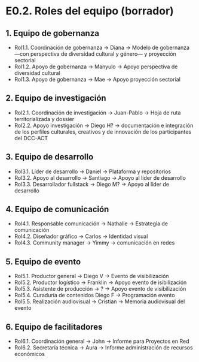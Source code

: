 # E0.2. Roles del equipo (borrador)

## 1. Equipo de gobernanza

* Rol1.1. Coordinación de gobernanza -> Diana -> Modelo de gobernanza —con perspectiva de diversidad cultural y género— y proyección sectorial
* Rol1.2. Apoyo de gobernanza -> Manyulo -> Apoyo perspectiva de diversidad cultural
* Rol1.3. Apoyo de gobernanza -> Mae -> Apoyo proyección sectorial

## 2. Equipo de investigación

* Rol2.1. Coordinación de investigación -> Juan-Pablo -> Hoja de ruta territorializada y dossier
* Rol2.2. Apoyo investigación -> Diego H? -> documentación e integración de los perfiles culturales, creativos y de innovación de los participantes del DCC-ACT

## 3. Equipo de desarrollo

* Rol3.1. Líder de desarrollo -> Daniel -> Plataforma y repositorios
* Rol3.2. Apoyo al desarrollo -> Santiago -> Apoyo al líder de desarrollo
* Rol3.3. Desarrollador fullstack -> Diego M? -> Apoyo al líder de desarrollo

## 4. Equipo de comunicación

* Rol4.1. Responsable comunicación -> Nathalie -> Estrategia de comunicación
* Rol4.2. Diseñador gráfico -> Carlos -> Identidad visual
* Rol4.3. Community manager -> Yimmy -> comunicación en redes

## 5. Equipo de evento

* Rol5.1. Productor general -> Diego V -> Evento de visibilización
* Rol5.2. Productor logístico -> Franklin -> Apoyo evento de isibilización
* Rol5.3. Asistente de producción -> ? -> Apoyo evento de visibilización
* Rol5.4. Curaduría de contenidos Diego F -> Programación evento
* Rol5.5. Realización audiovisual -> Cristian -> Memoria audiovisual del evento

## 6. Equipo de facilitadores

* Rol6.1. Coordinación general -> John -> Informe para Proyectos en Red
* Rol6.2. Secretaría técnica -> Aura -> Informe administración de recursos económicos

